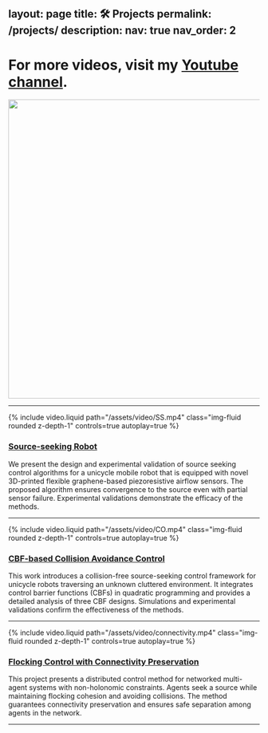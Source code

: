 layout: page
title: 🛠️ Projects
permalink: /projects/
description:
nav: true
nav_order: 2
---

# For more videos, visit my [Youtube channel](https://www.youtube.com/channel/UCAduhzSeh_5dEN9CteFiM9w).

<center class="half">
  <img src="/assets/video/tinghua.gif" width="600"/>
</center>

---

<div class="project-container">
  <div class="project-video">
    {% include video.liquid path="/assets/video/SS.mp4" class="img-fluid rounded z-depth-1" controls=true autoplay=true %}
  </div>
  <div class="project-text">
    <h3><a href="https://ieeexplore.ieee.org/stamp/stamp.jsp?tp=&arnumber=9458274&tag=1">Source-seeking Robot</a></h3>
    <p>
      We present the design and experimental validation of source seeking control algorithms for a unicycle mobile robot that is equipped with novel 3D-printed flexible graphene-based piezoresistive airflow sensors. The proposed algorithm ensures convergence to the source even with partial sensor failure. Experimental validations demonstrate the efficacy of the methods.
    </p>
  </div>
</div>

---

<div class="project-container">
  <div class="project-video">
    {% include video.liquid path="/assets/video/CO.mp4" class="img-fluid rounded z-depth-1" controls=true autoplay=true %}
  </div>
  <div class="project-text">
    <h3><a href="https://ieeexplore.ieee.org/document/10735338">CBF-based Collision Avoidance Control</a></h3>
    <p>
      This work introduces a collision-free source-seeking control framework for unicycle robots traversing an unknown cluttered environment. It integrates control barrier functions (CBFs) in quadratic programming and provides a detailed analysis of three CBF designs. Simulations and experimental validations confirm the effectiveness of the methods.
    </p>
  </div>
</div>

---

<div class="project-container">
  <div class="project-video">
    {% include video.liquid path="/assets/video/connectivity.mp4" class="img-fluid rounded z-depth-1" controls=true autoplay=true %}
  </div>
  <div class="project-text">
    <h3><a href="https://arxiv.org/pdf/2301.04576.pdf">Flocking Control with Connectivity Preservation</a></h3>
    <p>
      This project presents a distributed control method for networked multi-agent systems with non-holonomic constraints. Agents seek a source while maintaining flocking cohesion and avoiding collisions. The method guarantees connectivity preservation and ensures safe separation among agents in the network.
    </p>
  </div>
</div>

---

